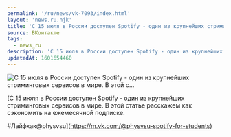 ```yaml
---
permalink: '/ru/news/vk-7093/index.html'
layout: 'news.ru.njk'
title: 'С 15 июля в России доступен Spotify - один из крупнейших стриминговых сервисов в мире. В этой с…'
source: ВКонтакте
tags:
  - news_ru
description: 'С 15 июля в России доступен Spotify - один из крупнейших стриминговых сервисов в мире. В этой с…'
updatedAt: 1601654460
---
```

![С 15 июля в России доступен Spotify - один из крупнейших стриминговых сервисов в мире. В этой с…](https://sun9-16.userapi.com/impg/BqmgWW8ZMOj4oX7zbK3acRF7MAT3E2orN0y-yQ/WbpGB9qpOYw.jpg?size=1280x720&quality=96&sign=b2f3ec90a186a78cc26be04084425517&c_uniq_tag=E-h7cAMiYh4oHspqSTkyDGUbYDq2Hwo3J_hDNep-dNg&type=album)

[С 15 июля в России доступен Spotify - один из крупнейших стриминговых сервисов в мире. В этой статье расскажем как сэкономить на ежемесячной подписке.

#Лайфхак@physvsu](https://m.vk.com/@physvsu-spotify-for-students)
